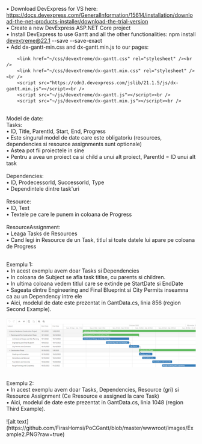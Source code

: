 • Download DevExpress for VS here: https://docs.devexpress.com/GeneralInformation/15614/installation/download-the-net-products-installer/download-the-trial-version<br />
• Create a new DevExpress ASP.NET Core project<br />
• Install DevExpress to use Gantt and all the other functionalities: npm install devextreme@22.1 --save --save-exact<br />
• Add dx-gantt-min.css and dx-gantt.min.js to our pages:

	    <link href="~/css/devextreme/dx-gantt.css" rel="stylesheet" /><br />
	    <link href="~/css/devextreme/dx-gantt.min.css" rel="stylesheet" /><br />
	    <script src="https://cdn3.devexpress.com/jslib/21.1.5/js/dx-gantt.min.js"></script><br />
	    <script src="~/js/devextreme/dx-gantt.js"></script><br />
	    <script src="~/js/devextreme/dx-gantt.min.js"></script><br />

<br />
Model de date:<br />
Tasks: <br />
	• ID, Title, ParentId, Start, End, Progress <br />
	• Este singurul model de date care este obligatoriu (resources, dependencies si resource assignments sunt optionale)<br />
	• Astea pot fii proiectele in sine<br />
	• Pentru a avea un proiect ca si child a unui alt proiect, ParentId = ID unui alt task<br /><br />
Dependencies:<br />
	• ID, ProdecessorId, SuccessorId, Type<br />
	• Dependintele dintre task'uri<br /><br />
Resource:<br />
	• ID, Text<br />
	• Textele pe care le punem in coloana de Progress<br /><br />
ResourceAssignment:<br />
	• Leaga Tasks de Resources <br />
	• Cand legi in Resource de un Task, titlul si toate datele lui apare pe coloana de Progress<br />
<br />
	
	
Exemplu 1:<br />
	• In acest exemplu avem doar Tasks si Dependencies<br />
	• In coloana de Subject se afla task titlse, cu parents si children.<br />
	• In ultima coloana vedem titlul care se extinde pe StartDate si EndDate<br />
	• Sageata dintre Engineering and Final Blueprint si City Permits inseamna ca au un Dependency intre ele<br />
	• Aici, modelul de date este prezentat in GantData.cs, linia 856 (region Second Example).<br /><br />
![alt text](https://github.com/FirasHomsi/PoCGantt/blob/master/wwwroot/images/Example1.PNG?raw=true)

<br />
Exemplu 2:<br />
	• In acest exemplu avem doar Tasks, Dependencies, Resource (gri) si Resource Assignment (Ce Rresource e assigned la care Task)<br />
	• Aici, modelul de date este prezentat in GantData.cs, linia 1048 (region Third Example).<br /> <br />
![alt text](https://github.com/FirasHomsi/PoCGantt/blob/master/wwwroot/images/Example2.PNG?raw=true)
